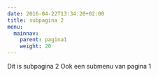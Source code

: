 ```yaml
---
date: 2016-04-22T13:34:20+02:00
title: subpagina 2
menu:
  mainnav:
    parent: pagina1
    weight: 20
---
```

Dit is subpagina 2
Ook een submenu van pagina 1
